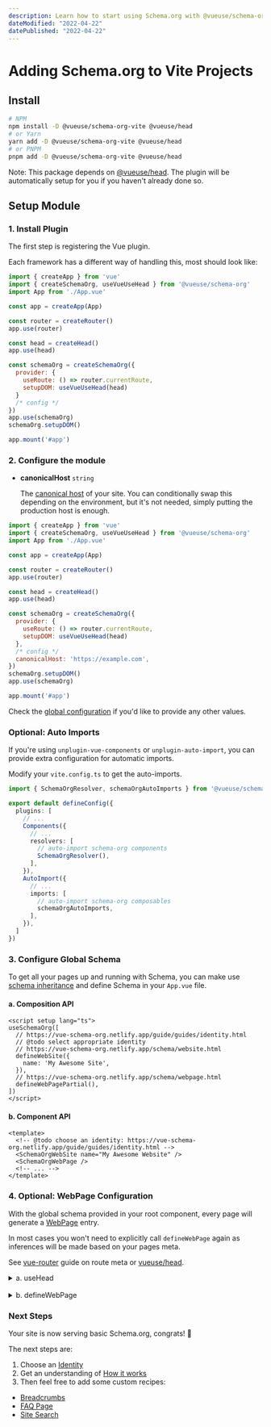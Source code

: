```yaml
---
description: Learn how to start using Schema.org with @vueuse/schema-org.
dateModified: "2022-04-22"
datePublished: "2022-04-22"
---
```


#  <i-logos-vitejs class="text-25px" /> Adding Schema.org to Vite Projects

## Install

```bash
# NPM
npm install -D @vueuse/schema-org-vite @vueuse/head
# or Yarn
yarn add -D @vueuse/schema-org-vite @vueuse/head
# or PNPM
pnpm add -D @vueuse/schema-org-vite @vueuse/head
```

Note: This package depends on [@vueuse/head](https://github.com/vueuse/head/). The plugin will be automatically setup for you if you haven't already done so.

## Setup Module

### 1. Install Plugin

The first step is registering the Vue plugin.

Each framework has a different way of handling this, most should look like:

```js main.js
import { createApp } from 'vue'
import { createSchemaOrg, useVueUseHead } from '@vueuse/schema-org'
import App from './App.vue'

const app = createApp(App)

const router = createRouter()
app.use(router)

const head = createHead()
app.use(head)

const schemaOrg = createSchemaOrg({
  provider: {
    useRoute: () => router.currentRoute,
    setupDOM: useVueUseHead(head)
  }
  /* config */
})
app.use(schemaOrg)
schemaOrg.setupDOM()

app.mount('#app')
```

### 2. Configure the module

- **canonicalHost** `string`

  The [canonical host](https://developers.google.com/search/docs/advanced/crawling/consolidate-duplicate-urls) of your site. You can conditionally swap this depending on the environment, but it's not needed, simply
  putting the production host is enough.

```js {18}
import { createApp } from 'vue'
import { createSchemaOrg, useVueUseHead } from '@vueuse/schema-org'
import App from './App.vue'

const app = createApp(App)

const router = createRouter()
app.use(router)

const head = createHead()
app.use(head)

const schemaOrg = createSchemaOrg({
  provider: {
    useRoute: () => router.currentRoute,
    setupDOM: useVueUseHead(head)
  },
  /* config */
  canonicalHost: 'https://example.com',
})
schemaOrg.setupDOM()
app.use(schemaOrg)

app.mount('#app')
```

Check the [global configuration](/guide/global-config.html) if you'd like to provide any other values.


### Optional: Auto Imports

If you're using `unplugin-vue-components` or `unplugin-auto-import`, you can provide extra configuration for automatic imports.

Modify your `vite.config.ts` to get the auto-imports.

```ts vite.config.ts
import { SchemaOrgResolver, schemaOrgAutoImports } from '@vueuse/schema-org/vite'

export default defineConfig({
  plugins: [
    // ...
    Components({
      // ...
      resolvers: [
        // auto-import schema-org components  
        SchemaOrgResolver(),
      ],
    }),
    AutoImport({
      // ...
      imports: [
        // auto-import schema-org composables  
        schemaOrgAutoImports,
      ],
    }),
  ]
})
```

### 3. Configure Global Schema


To get all your pages up and running with Schema, you can make use [schema inheritance](/guide/how-it-works.html#schema-inheritance) and define
Schema in your `App.vue` file.

#### a. Composition API

```vue
<script setup lang="ts">
useSchemaOrg([
  // https://vue-schema-org.netlify.app/guide/guides/identity.html
  // @todo select appropriate identity
  // https://vue-schema-org.netlify.app/schema/website.html
  defineWebSite({
    name: 'My Awesome Site',
  }),
  // https://vue-schema-org.netlify.app/schema/webpage.html
  defineWebPagePartial(),
])
</script>
```

#### b. Component API

```vue .vitepress/theme/MyLayout.vue
<template>
  <!-- @todo choose an identity: https://vue-schema-org.netlify.app/guide/guides/identity.html -->
  <SchemaOrgWebSite name="My Awesome Website" />
  <SchemaOrgWebPage />
  <!-- ... -->
</template>
```

### 4. Optional: WebPage Configuration

With the global schema provided in your root component, every page will generate a [WebPage](/api/schema/webpage) entry.

In most cases you won't need to explicitly call `defineWebPage` again as
inferences will be made based on your pages meta.

See [vue-router](https://router.vuejs.org/guide/advanced/meta.html#route-meta-fields) guide on route meta or [vueuse/head](https://github.com/vueuse/head/).

<details>
  <summary>a. useHead</summary>


Only supports the following inferences:
- title _`document.title`_
- description _`meta[name="description"]`_
- image _`meta[property="og:image"]`_

```vue
<script setup>
useHead({
  title: 'Hello World',
  meta: [ 
    { name: 'description',  content: 'This is a description' },
    { property: 'og:image',  content: 'https://example.com/preview.png' },
  ],
});
</script>
```
</details>

<br>

<details>
  <summary>b. defineWebPage</summary>

If you'd like full control over the WebPage data, you can define it again on any of the pages.

```vue
<script setup>
useSchemaOrg(
  defineWebPage({
    name: 'Hello World',
    description: 'This is a description',
    dateModified: new Date(2020, 1, 3),
    datePublished: new Date(2020, 1, 1),
    image: '/images/logo.png',
  })
)
</script>
```
</details>

### Next Steps

Your site is now serving basic Schema.org, congrats! 🎉

The next steps are:
1. Choose an [Identity](/guide/guides/identity)
2. Get an understanding of [How it works](/guide/how-it-works)
3. Then feel free to add some custom recipes:

- [Breadcrumbs](/guide/recipes/breadcrumbs)
- [FAQ Page](/guide/recipes/faq)
- [Site Search](/guide/recipes/faq)
